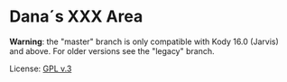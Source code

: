 # Dana´s XXX Area



**Warning**: the "master" branch is only compatible with Kody 16.0 (Jarvis) and above. For older versions see the "legacy" branch.

License: [GPL v.3](http://www.gnu.org/copyleft/gpl.html)
